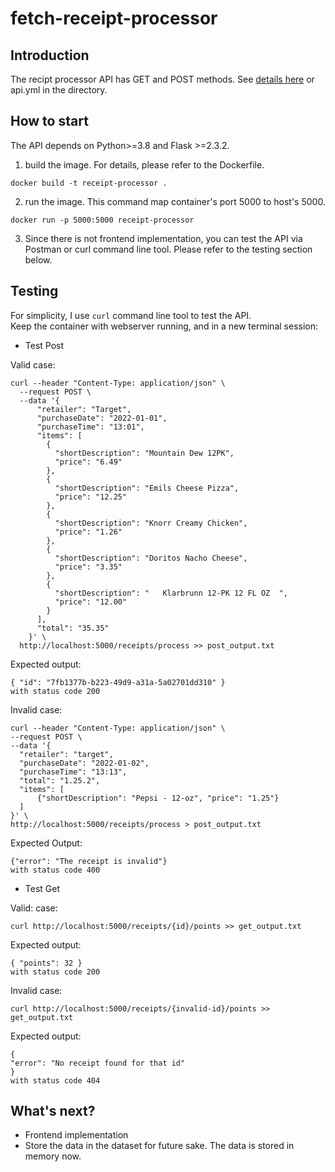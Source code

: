 # fetch-receipt-processor
## Introduction
The recipt processor API has GET and POST methods. See [details here](https://github.com/fetch-rewards/receipt-processor-challenge) or api.yml in the directory.

## How to start
The API depends on Python>=3.8 and Flask >=2.3.2.  
1. build the image. For details, please refer to the Dockerfile. 
```
docker build -t receipt-processor .
```
2. run the image. This command map container's port 5000 to host's 5000. 
```
docker run -p 5000:5000 receipt-processor
```
3. Since there is not frontend implementation, you can test the API via Postman or curl command line tool. Please refer to the testing section below.

## Testing  
For simplicity, I use ```curl``` command line tool to test the API.   
Keep the container with webserver running, and in a new terminal session: 
- Test Post  

Valid case:  
```  
curl --header "Content-Type: application/json" \
  --request POST \
  --data '{
      "retailer": "Target",
      "purchaseDate": "2022-01-01",
      "purchaseTime": "13:01",
      "items": [
        {
          "shortDescription": "Mountain Dew 12PK",
          "price": "6.49"
        },
        {
          "shortDescription": "Emils Cheese Pizza",
          "price": "12.25"
        },
        {
          "shortDescription": "Knorr Creamy Chicken",
          "price": "1.26"
        },
        {
          "shortDescription": "Doritos Nacho Cheese",
          "price": "3.35"
        },
        {
          "shortDescription": "   Klarbrunn 12-PK 12 FL OZ  ",
          "price": "12.00"
        }
      ],
      "total": "35.35"
    }' \
  http://localhost:5000/receipts/process >> post_output.txt
  ```
  Expected output:
  ```
  { "id": "7fb1377b-b223-49d9-a31a-5a02701dd310" }
  with status code 200
  ```
  Invalid case:  
  ```
curl --header "Content-Type: application/json" \
  --request POST \
  --data '{
    "retailer": "target",
    "purchaseDate": "2022-01-02",
    "purchaseTime": "13:13",
    "total": "1.25.2",
    "items": [
        {"shortDescription": "Pepsi - 12-oz", "price": "1.25"}
    ]
}' \
  http://localhost:5000/receipts/process > post_output.txt
  ```
Expected Output:  
```
{"error": "The receipt is invalid"}
with status code 400
```

  - Test Get  

  Valid: case:
  ```
  curl http://localhost:5000/receipts/{id}/points >> get_output.txt
  ```
  Expected output:  
  ```
  { "points": 32 }
  with status code 200
  ```  
  Invalid case:
  ```
curl http://localhost:5000/receipts/{invalid-id}/points >> get_output.txt
   ```
   Expected output:
   ```
   {
  "error": "No receipt found for that id"
   }
   with status code 404
   ```

## What's next?
- Frontend implementation
- Store the data in the dataset for future sake. The data is stored in memory now. 
